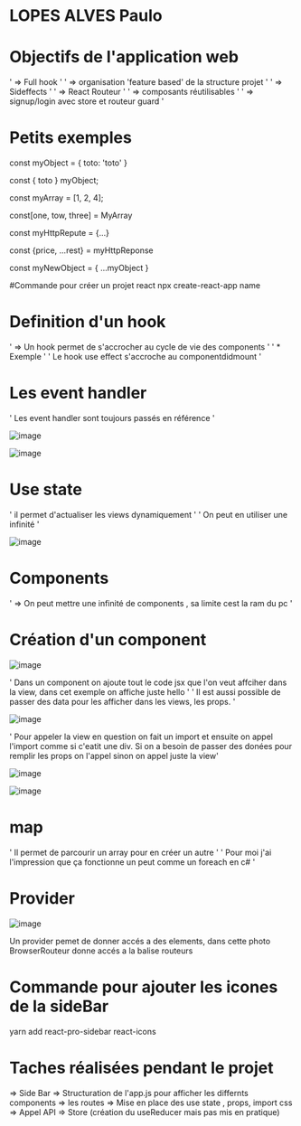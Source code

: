 # LOPES ALVES Paulo

# Objectifs de l'application web

' => Full hook '
' => organisation 'feature based' de la structure projet '
' => Sideffects '
' => React Routeur '
' => composants réutilisables '
' => signup/login avec store et routeur guard '


# Petits exemples

const myObject = {
toto: 'toto'
}

const { toto } myObject; 

const myArray = [1, 2, 4];

const[one, tow, three] = MyArray

const myHttpRepute = {...}

const {price, ...rest} = myHttpReponse

const myNewObject = { 
...myObject
}

#Commande pour créer un projet react 
npx create-react-app name




# Definition d'un hook

' => Un hook permet de s'accrocher au cycle de vie des components '
  ' * Exemple '
  ' Le hook use effect s'accroche au componentdidmount '

# Les event handler
' Les event handler sont toujours passés en référence '

![image](https://user-images.githubusercontent.com/77489205/160775756-8ae02484-a5a3-41a2-84df-21b1fcdbf2d6.png)

![image](https://user-images.githubusercontent.com/77489205/160775859-bc48378f-1251-42f8-a749-6b7c176b7498.png)


# Use state
' il permet d'actualiser les views dynamiquement '
' On peut en utiliser une infinité '

![image](https://user-images.githubusercontent.com/77489205/160777488-4abfc281-f77b-4e88-8b11-f84ffc95e295.png)


# Components
' => On peut mettre une infinité de components , sa limite cest la ram du pc '



# Création d'un component

![image](https://user-images.githubusercontent.com/77489205/160776210-cf6e7886-455c-4746-bdac-9cf3ade205c7.png)

' Dans un component on ajoute tout le code jsx que l'on veut affciher dans la view, dans cet exemple on affiche juste hello '
' Il est aussi possible de passer des data pour les afficher dans les views, les props. '

![image](https://user-images.githubusercontent.com/77489205/160776540-2837c963-1b86-47ce-b8e4-bbc8eaf63a80.png)

' Pour appeler la view en question on fait un import et ensuite on appel l'import comme si c'eatit une div. Si on a besoin de passer des donées pour remplir les props on l'appel sinon on appel juste la view' 

![image](https://user-images.githubusercontent.com/77489205/160776997-4973e77f-913b-473b-96d2-827faa5bbf69.png)

![image](https://user-images.githubusercontent.com/77489205/160777110-84910e26-1b63-4160-a110-7b6795544c7a.png)

# map
' Il permet de parcourir un array pour en créer un autre '
' Pour moi j'ai l'impression que ça fonctionne un peut comme un foreach en c# '


# Provider

![image](https://user-images.githubusercontent.com/77489205/160779734-0cb63dcd-2a0e-4fae-8d00-14c29d49e6da.png)

 Un provider pemet de donner accés a des elements, dans cette photo BrowserRouteur donne accés a la balise routeurs
 
 # Commande pour ajouter les icones de la sideBar
  yarn add react-pro-sidebar react-icons

# Taches réalisées pendant le projet

=> Side Bar 
=> Structuration de l'app.js pour afficher les differnts components
=> les routes
=> Mise en place des use state , props, import css 
=> Appel API 
=> Store (création du useReducer mais pas mis en pratique)






